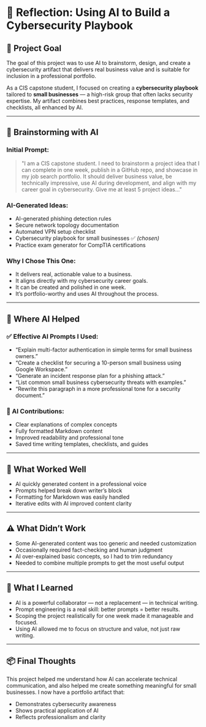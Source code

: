 # 💭 Reflection: Using AI to Build a Cybersecurity Playbook

## 🎯 Project Goal

The goal of this project was to use AI to brainstorm, design, and create a cybersecurity artifact that delivers real business value and is suitable for inclusion in a professional portfolio.

As a CIS capstone student, I focused on creating a **cybersecurity playbook** tailored to **small businesses** — a high-risk group that often lacks security expertise. My artifact combines best practices, response templates, and checklists, all enhanced by AI.

---

## 🧠 Brainstorming with AI

### Initial Prompt:
> "I am a CIS capstone student. I need to brainstorm a project idea that I can complete in one week, publish in a GitHub repo, and showcase in my job search portfolio. It should deliver business value, be technically impressive, use AI during development, and align with my career goal in cybersecurity. Give me at least 5 project ideas..."

### AI-Generated Ideas:
- AI-generated phishing detection rules
- Secure network topology documentation
- Automated VPN setup checklist
- Cybersecurity playbook for small businesses ✅ *(chosen)*
- Practice exam generator for CompTIA certifications

### Why I Chose This One:
- It delivers real, actionable value to a business.
- It aligns directly with my cybersecurity career goals.
- It can be created and polished in one week.
- It’s portfolio-worthy and uses AI throughout the process.

---

## 🤖 Where AI Helped

### ✅ Effective AI Prompts I Used:
- “Explain multi-factor authentication in simple terms for small business owners.”
- “Create a checklist for securing a 10-person small business using Google Workspace.”
- “Generate an incident response plan for a phishing attack.”
- “List common small business cybersecurity threats with examples.”
- “Rewrite this paragraph in a more professional tone for a security document.”

### 🧠 AI Contributions:
- Clear explanations of complex concepts
- Fully formatted Markdown content
- Improved readability and professional tone
- Saved time writing templates, checklists, and guides

---

## 🧪 What Worked Well
- AI quickly generated content in a professional voice
- Prompts helped break down writer’s block
- Formatting for Markdown was easily handled
- Iterative edits with AI improved content clarity

---

## ⚠️ What Didn’t Work
- Some AI-generated content was too generic and needed customization
- Occasionally required fact-checking and human judgment
- AI over-explained basic concepts, so I had to trim redundancy
- Needed to combine multiple prompts to get the most useful output

---

## 📘 What I Learned

- AI is a powerful collaborator — not a replacement — in technical writing.
- Prompt engineering is a real skill: better prompts = better results.
- Scoping the project realistically for one week made it manageable and focused.
- Using AI allowed me to focus on structure and value, not just raw writing.

---

## 📦 Final Thoughts

This project helped me understand how AI can accelerate technical communication, and also helped me create something meaningful for small businesses. I now have a portfolio artifact that:
- Demonstrates cybersecurity awareness
- Shows practical application of AI
- Reflects professionalism and clarity

